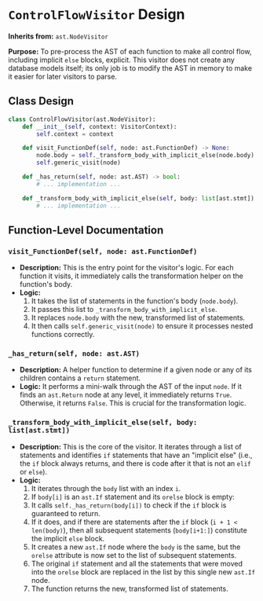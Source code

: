 # `ControlFlowVisitor` Design

**Inherits from:** `ast.NodeVisitor`

**Purpose:** To pre-process the AST of each function to make all control flow, including implicit `else` blocks, explicit. This visitor does not create any database models itself; its only job is to modify the AST in memory to make it easier for later visitors to parse.

## Class Design
```python
class ControlFlowVisitor(ast.NodeVisitor):
    def __init__(self, context: VisitorContext):
        self.context = context

    def visit_FunctionDef(self, node: ast.FunctionDef) -> None:
        node.body = self._transform_body_with_implicit_else(node.body)
        self.generic_visit(node)

    def _has_return(self, node: ast.AST) -> bool:
        # ... implementation ...

    def _transform_body_with_implicit_else(self, body: list[ast.stmt]) -> list[ast.stmt]:
        # ... implementation ...
```

## Function-Level Documentation

### `visit_FunctionDef(self, node: ast.FunctionDef)`
-   **Description:** This is the entry point for the visitor's logic. For each function it visits, it immediately calls the transformation helper on the function's body.
-   **Logic:**
    1.  It takes the list of statements in the function's body (`node.body`).
    2.  It passes this list to `_transform_body_with_implicit_else`.
    3.  It replaces `node.body` with the new, transformed list of statements.
    4.  It then calls `self.generic_visit(node)` to ensure it processes nested functions correctly.

### `_has_return(self, node: ast.AST)`
-   **Description:** A helper function to determine if a given node or any of its children contains a `return` statement.
-   **Logic:** It performs a mini-walk through the AST of the input `node`. If it finds an `ast.Return` node at any level, it immediately returns `True`. Otherwise, it returns `False`. This is crucial for the transformation logic.

### `_transform_body_with_implicit_else(self, body: list[ast.stmt])`
-   **Description:** This is the core of the visitor. It iterates through a list of statements and identifies `if` statements that have an "implicit else" (i.e., the `if` block always returns, and there is code after it that is not an `elif` or `else`).
-   **Logic:**
    1.  It iterates through the `body` list with an index `i`.
    2.  If `body[i]` is an `ast.If` statement and its `orelse` block is empty:
    3.  It calls `self._has_return(body[i])` to check if the `if` block is guaranteed to return.
    4.  If it does, and if there are statements after the `if` block (`i + 1 < len(body)`), then all subsequent statements (`body[i+1:]`) constitute the implicit `else` block.
    5.  It creates a new `ast.If` node where the `body` is the same, but the `orelse` attribute is now set to the list of subsequent statements.
    6.  The original `if` statement and all the statements that were moved into the `orelse` block are replaced in the list by this single new `ast.If` node.
    7.  The function returns the new, transformed list of statements.
